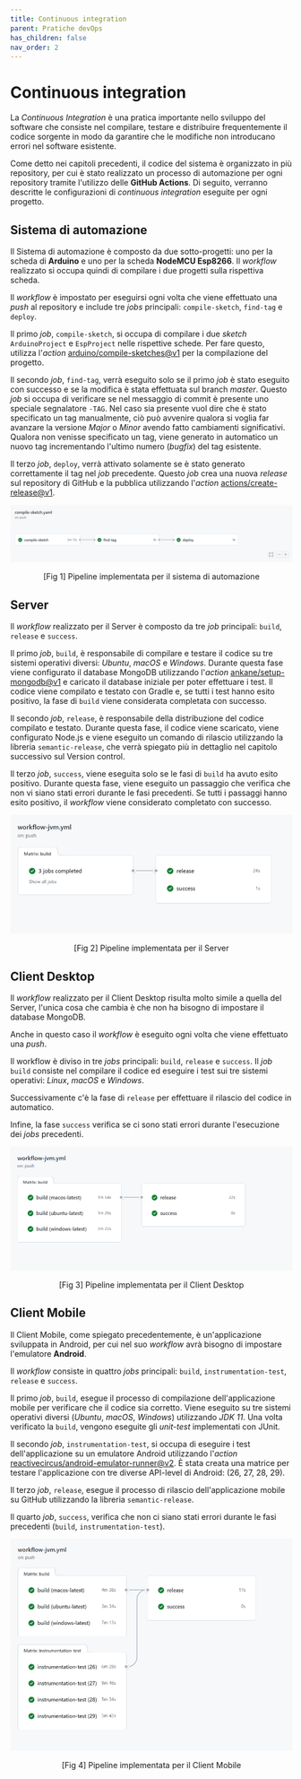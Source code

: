 ```yaml
---
title: Continuous integration
parent: Pratiche devOps
has_children: false
nav_order: 2
---
```

# Continuous integration

La *Continuous Integration* è una pratica importante nello sviluppo del software che consiste nel compilare, testare e distribuire frequentemente il codice sorgente in modo da garantire che le modifiche non introducano errori nel software esistente.

Come detto nei capitoli precedenti, il codice del sistema è organizzato in più repository, per cui è stato realizzato un processo di automazione per ogni repository tramite l'utilizzo delle **GitHub Actions**. Di seguito, verranno descritte le configurazioni di *continuous integration* eseguite per ogni progetto.

## Sistema di automazione

Il Sistema di automazione è composto da due sotto-progetti: uno per la scheda di **Arduino** e uno per la scheda **NodeMCU Esp8266**. Il *workflow* realizzato si occupa quindi di compilare i due progetti sulla rispettiva scheda. 

Il *workflow* è impostato per eseguirsi ogni volta che viene effettuato una *push* al repository e include tre *jobs* principali: `compile-sketch`, `find-tag` e `deploy`.

Il primo *job*, `compile-sketch`, si occupa di compilare i due *sketch* `ArduinoProject` e `EspProject` nelle rispettive schede. Per fare questo, utilizza l'*action* [arduino/compile-sketches@v1](https://github.com/arduino/compile-sketches#readme) per la compilazione del progetto.

Il secondo *job*, `find-tag`, verrà eseguito solo se il primo *job* è stato eseguito con successo e se la modifica è stata effettuata sul branch *master*. Questo *job* si occupa di verificare se nel messaggio di commit è presente uno speciale segnalatore `-TAG`. Nel caso sia presente vuol dire che è stato specificato un tag manualmente, ciò può avvenire qualora si voglia far avanzare la versione *Major* o *Minor* avendo fatto cambiamenti significativi. Qualora non venisse specificato un tag, viene generato in automatico un nuovo tag incrementando l'ultimo numero (*bugfix*) del tag esistente.

Il terzo *job*, `deploy`, verrà attivato solamente se è stato generato correttamente il tag nel *job* precedente. Questo *job* crea una nuova *release* sul repository di GitHub e la pubblica utilizzando l'*action* [actions/create-release@v1](https://github.com/actions/create-release).

<div align="center">
<img src="img/pipeline_automation.png", alt="pipeline automation system", id="fig1">
 <p align="center">[Fig 1] Pipeline implementata per il sistema di automazione</p>
</div>

## Server

Il *workflow* realizzato per il Server è composto da tre *job* principali: `build`, `release` e `success`.

Il primo *job*, `build`, è responsabile di compilare e testare il codice su tre sistemi operativi diversi: *Ubuntu*, *macOS* e *Windows*. Durante questa fase viene configurato il database MongoDB utilizzando l'*action* [ankane/setup-mongodb@v1](https://github.com/ankane/setup-mongodb) e caricato il database iniziale per poter effettuare i test. Il codice viene compilato e testato con Gradle e, se tutti i test hanno esito positivo, la fase di `build` viene considerata completata con successo. 

Il secondo *job*, `release`, è responsabile della distribuzione del codice compilato e testato. Durante questa fase, il codice viene scaricato, viene configurato Node.js e viene eseguito un comando di rilascio utilizzando la libreria `semantic-release`, che verrà spiegato più in dettaglio nel capitolo successivo sul Version control.

Il terzo *job*, `success`, viene eseguita solo se le fasi di `build` ha avuto esito positivo. Durante questa fase, viene eseguito un passaggio che verifica che non vi siano stati errori durante le fasi precedenti. Se tutti i passaggi hanno esito positivo, il *workflow* viene considerato completato con successo.

<div align="center">
<img src="img/pipeline_server.png", alt="pipeline server", id="fig2">
 <p align="center">[Fig 2] Pipeline implementata per il Server</p>
</div>

## Client Desktop

Il *workflow* realizzato per il Client Desktop risulta molto simile a quella del Server, l'unica cosa che cambia è che non ha bisogno di impostare il database MongoDB.

Anche in questo caso il *workflow* è eseguito ogni volta che viene effettuato una *push*.

Il workflow è diviso in tre *jobs* principali: `build`, `release` e `success`. Il *job* `build` consiste nel compilare il codice ed eseguire i test sui tre sistemi operativi: *Linux*, *macOS* e *Windows*.

Successivamente c'è la fase di `release` per effettuare il rilascio del codice in automatico.

Infine, la fase `success` verifica se ci sono stati errori durante l'esecuzione dei *jobs* precedenti.


<div align="center">
<img src="img/pipeline_desktop.png", alt="pipeline desktop", id="fig3">
 <p align="center">[Fig 3] Pipeline implementata per il Client Desktop</p>
</div>

## Client Mobile

Il Client Mobile, come spiegato precedentemente, è un'applicazione sviluppata in Android, per cui nel suo *workflow* avrà bisogno di impostare l'emulatore **Android**.

Il *workflow* consiste in quattro *jobs* principali: `build`, `instrumentation-test`, `release` e `success`.

Il primo *job*, `build`, esegue il processo di compilazione dell'applicazione mobile per verificare che il codice sia corretto. Viene eseguito su tre sistemi operativi diversi (*Ubuntu*, *macOS*, *Windows*) utilizzando *JDK 11*. Una volta verificato la `build`, vengono eseguite gli *unit-test* implementati con JUnit. 

Il secondo *job*, `instrumentation-test`, si occupa di eseguire i test dell'applicazione su un emulatore Android utilizzando l'*action* [reactivecircus/android-emulator-runner@v2](https://github.com/ReactiveCircus/android-emulator-runner). È stata creata una matrice per testare l'applicazione con tre diverse API-level di Android: (26, 27, 28, 29).

Il terzo *job*, `release`, esegue il processo di rilascio dell'applicazione mobile su GitHub utilizzando la libreria `semantic-release`.

Il quarto *job*, `success`, verifica che non ci siano stati errori durante le fasi precedenti (`build`, `instrumentation-test`).

<div align="center">
<img src="img/pipeline_mobile.png", alt="pipeline mobile", id="fig4">
 <p align="center">[Fig 4] Pipeline implementata per il Client Mobile</p>
</div>